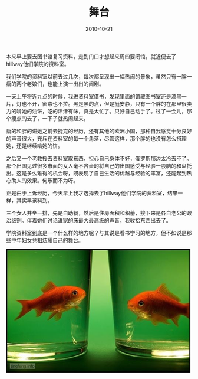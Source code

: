 ﻿---
title: "舞台"
date: 2010-10-21
categories: 
  - "essay"
tags: 
  - "女人"
---

本来早上要去图书馆复习资料，走到门口才想起来周四要闭馆，就近便去了hillway他们学院的资料室。

我们学院的资料室以前去过几次，每次都呈现出一幅热闹的景象，虽然只有一胖一瘦的两个老娘们，也能上演一出出的闹剧。

一天上午将近九点的时候，我进资料室借书，发现里面的馆藏图书室还是漆黑一片，灯也不开，窗帘也不拉。黑是黑的点，但是挺安静，只有一个胖的在那里很卖力的啃她的油饼，吃的津津有味，真是太忙了。只好自己动手了。过了一会儿，那个瘦点的去了，一下子就热闹起来。

瘦的和胖的讲她之前去捷克的经历，还有其他的欧洲小国，那种自我感觉十分良好的声音很大，充斥在资料室的每一个角落，尽管这样，那个胖的也没有怎么搭理她，还是继续啃她的饼。

之后又一个老教授去资料室取东西，担心自己身体不好，俄罗斯那边太冷去不了。那个出国见过很多市面的女人毫不吝啬的将自己的出国感受与经验一股脑的和盘托出。这是多么难得的机会呀，既表现了自己生活的优越与经验的丰富，还能起到热心助人的效果。何乐而不为呀。

正是由于上诉经历，今天早上我才选择去了hillway他们学院的资料室，结果一样，其实早该料到。

三个女人并坐一排，先是自助餐，然后是住房面积和积蓄，接下来是各自老公的政治级别。伴着她们讨论谁家的床最大最高级的声音，我收拾东西出去了。

学院资料室到底是一个什么样的地方呢？与其说是看书学习的地方，但不如说是那些中年妇女竞相炫耀自己的舞台。

![动物](/images/5653484202_de0b688d68_z.jpg)
